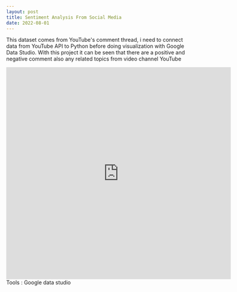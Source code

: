 ```yaml
---
layout: post
title: Sentiment Analysis From Social Media
date: 2022-08-01
---
```

This dataset comes from YouTube's comment thread, i need to connect data from YouTube API to Python before doing visualization with Google Data Studio. With this project it can be seen that there are a positive and negative comment also any related topics from video channel YouTube
<iframe width="600" height="567" src="https://datastudio.google.com/embed/reporting/792eae46-a8df-4521-83a6-ca8069c3017c/page/xdbzC" frameborder="0" style="border:0" allowfullscreen></iframe>
Tools : Google data studio
